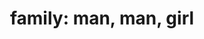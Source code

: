 ---
layout: people&body
title: "family: man, man, girl"
emoji: family_man_man_girl
permalink: 👨‍👨‍👧.html
---
